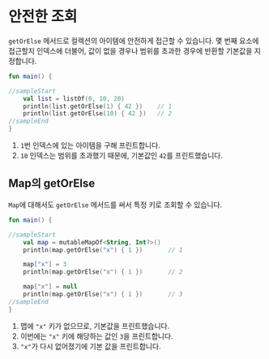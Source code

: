 # 안전한 조회

`getOrElse` 메서드로 컬렉션의 아이템에 안전하게 접근할 수 있습니다. 몇 번째 요소에 접근할지 인덱스에 더불어, 값이 없을 경우나 범위를 초과한 경우에 반환할 기본값을 지정합니다.

```kotlin
fun main() {

//sampleStart
    val list = listOf(0, 10, 20)
    println(list.getOrElse(1) { 42 })    // 1
    println(list.getOrElse(10) { 42 })   // 2
//sampleEnd
}
```

1. `1`번 인덱스에 있는 아이템을 구해 프린트합니다.
2. `10` 인덱스는 범위를 초과했기 때문에, 기본값인 `42`를 프린트했습니다.

## Map의 getOrElse

`Map`에 대해서도 `getOrElse` 메서드를 써서 특정 키로 조회할 수 있습니다.

```kotlin
fun main() {

//sampleStart
    val map = mutableMapOf<String, Int?>()
    println(map.getOrElse("x") { 1 })       // 1

    map["x"] = 3
    println(map.getOrElse("x") { 1 })       // 2

    map["x"] = null
    println(map.getOrElse("x") { 1 })       // 3
//sampleEnd
}
```

1. 맵에 `"x"` 키가 없으므로, 기본값을 프린트했습니다.
2. 이번에는 `"x"` 키에 해당하는 값인 `3`을 프린트합니다.
3. `"x"`가 다시 없어졌기에 기본 값을 프린트합니다.
